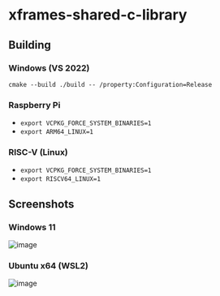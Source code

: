 # xframes-shared-c-library

## Building

### Windows (VS 2022)

`cmake --build ./build -- /property:Configuration=Release`


### Raspberry Pi

- `export VCPKG_FORCE_SYSTEM_BINARIES=1`
- `export ARM64_LINUX=1`

### RISC-V (Linux)

- `export VCPKG_FORCE_SYSTEM_BINARIES=1`
- `export RISCV64_LINUX=1`

## Screenshots

### Windows 11

![image](https://github.com/user-attachments/assets/b6a656f2-b4ca-4c64-8dfa-73bf37e44181)

### Ubuntu x64 (WSL2)

![image](https://github.com/user-attachments/assets/1a41824a-b6ad-41c2-aa4d-4e0317787a56)
